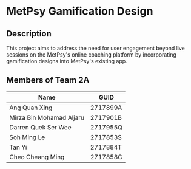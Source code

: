 # MetPsy Gamification Design

## Description

This project aims to address the need for user engagement beyond live sessions on the MetPsy's online coaching platform by incorporating gamification designs into MetPsy's existing app.

## Members of Team 2A

| Name                     | GUID     |
| ------------------------ | -------- |
| Ang Quan Xing            | 2717899A |
| Mirza Bin Mohamad Aljaru | 2717901B |
| Darren Quek Ser Wee      | 2717955Q |
| Soh Ming Le              | 2717853S |
| Tan Yi                   | 2717884T |
| Cheo Cheang Ming         | 2717858C |
